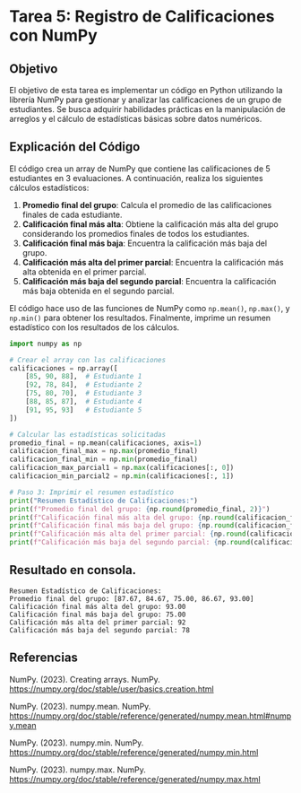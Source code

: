 # Tarea 5: Registro de Calificaciones con NumPy

## Objetivo

El objetivo de esta tarea es implementar un código en Python utilizando la librería NumPy para gestionar y analizar las calificaciones de un grupo de estudiantes. Se busca adquirir habilidades prácticas en la manipulación de arreglos y el cálculo de estadísticas básicas sobre datos numéricos.

## Explicación del Código

El código crea un array de NumPy que contiene las calificaciones de 5 estudiantes en 3 evaluaciones. A continuación, realiza los siguientes cálculos estadísticos:

1. **Promedio final del grupo**: Calcula el promedio de las calificaciones finales de cada estudiante.
2. **Calificación final más alta**: Obtiene la calificación más alta del grupo considerando los promedios finales de todos los estudiantes.
3. **Calificación final más baja**: Encuentra la calificación más baja del grupo.
4. **Calificación más alta del primer parcial**: Encuentra la calificación más alta obtenida en el primer parcial.
5. **Calificación más baja del segundo parcial**: Encuentra la calificación más baja obtenida en el segundo parcial.

El código hace uso de las funciones de NumPy como `np.mean()`, `np.max()`, y `np.min()` para obtener los resultados. Finalmente, imprime un resumen estadístico con los resultados de los cálculos.

```python
import numpy as np

# Crear el array con las calificaciones
calificaciones = np.array([
    [85, 90, 88],  # Estudiante 1
    [92, 78, 84],  # Estudiante 2
    [75, 80, 70],  # Estudiante 3
    [88, 85, 87],  # Estudiante 4
    [91, 95, 93]   # Estudiante 5
])

# Calcular las estadísticas solicitadas
promedio_final = np.mean(calificaciones, axis=1)
calificacion_final_max = np.max(promedio_final)
calificacion_final_min = np.min(promedio_final)
calificacion_max_parcial1 = np.max(calificaciones[:, 0])
calificacion_min_parcial2 = np.min(calificaciones[:, 1])

# Paso 3: Imprimir el resumen estadístico
print("Resumen Estadístico de Calificaciones:")
print(f"Promedio final del grupo: {np.round(promedio_final, 2)}")
print(f"Calificación final más alta del grupo: {np.round(calificacion_final_max, 2)}")
print(f"Calificación final más baja del grupo: {np.round(calificacion_final_min, 2)}")
print(f"Calificación más alta del primer parcial: {np.round(calificacion_max_parcial1, 2)}")
print(f"Calificación más baja del segundo parcial: {np.round(calificacion_min_parcial2, 2)}")
```
## Resultado en consola.
```plaintext
Resumen Estadístico de Calificaciones:
Promedio final del grupo: [87.67, 84.67, 75.00, 86.67, 93.00]
Calificación final más alta del grupo: 93.00
Calificación final más baja del grupo: 75.00
Calificación más alta del primer parcial: 92
Calificación más baja del segundo parcial: 78
```

## Referencias
NumPy. (2023). Creating arrays. NumPy. https://numpy.org/doc/stable/user/basics.creation.html

NumPy. (2023). numpy.mean. NumPy. https://numpy.org/doc/stable/reference/generated/numpy.mean.html#numpy.mean

NumPy. (2023). numpy.min. NumPy. https://numpy.org/doc/stable/reference/generated/numpy.min.html

NumPy. (2023). numpy.max. NumPy. https://numpy.org/doc/stable/reference/generated/numpy.max.html
